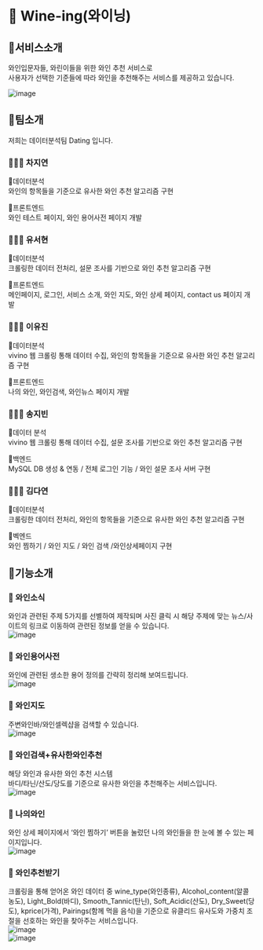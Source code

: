 # 🍷 Wine-ing(와이닝)


## 🚩서비스소개

와인입문자들, 와린이들을 위한 와인 추천 서비스로</br>
사용자가 선택한 기준들에 따라 와인을 추천해주는 서비스를 제공하고 있습니다.</br>

![image](https://user-images.githubusercontent.com/90396746/185293367-5bcb323a-7e94-4618-805e-2711bb81d439.png)</br>


## 🚩팀소개
저희는 데이터분석팀 Dating 입니다.

### 👩🏻‍💻 차지연</br>
📍데이터분석</br>
와인의 항목들을 기준으로 유사한 와인 추천 알고리즘 구현</br>

📍프론트엔드</br>
와인 테스트 페이지, 와인 용어사전 페이지 개발</br>

### 👩🏻‍💻 유서현</br>
📍데이터분석</br>
크롤링한 데이터 전처리, 설문 조사를 기반으로 와인 추천 알고리즘 구현</br>

📍프론트엔드</br>
메인페이지, 로그인, 서비스 소개, 와인 지도, 와인 상세 페이지, contact us 페이지 개발</br>

### 👩🏻‍💻 이유진</br>
📍데이터분석</br>
vivino 웹 크롤링 통해 데이터 수집, 와인의 항목들을 기준으로 유사한 와인 추천 알고리즘 구현</br>

📍프론트엔드</br>
나의 와인, 와인검색, 와인뉴스 페이지 개발</br>

### 👩🏻‍💻 송지빈</br>
📍데이터 분석</br>
vivino 웹 크롤링 통해 데이터 수집, 설문 조사를 기반으로 와인 추천 알고리즘 구현</br>

📍백엔드</br>
MySQL DB 생성 & 연동 / 전체 로그인 기능 / 와인 설문 조사 서버 구현</br>


### 👩🏻‍💻 김다연</br>
📍데이터분석</br>
크롤링한 데이터 전처리, 와인의 항목들을 기준으로 유사한 와인 추천 알고리즘 구현</br>

📍벡엔드</br>
와인 찜하기 / 와인 지도 / 와인 검색 /와인상세페이지 구현</br>


## 🚩기능소개

### 🍷 와인소식
와인과 관련된 주제 5가지를 선별하여 제작되며 사진 클릭 시 해당 주제에 맞는 뉴스/사이트의 링크로 이동하여 관련된 정보를 얻을 수 있습니다.</br>
![image](https://user-images.githubusercontent.com/90396746/185293807-efe58f4e-3d6b-4a03-8a3a-3aee924d1b38.png)</br>



### 🍷 와인용어사전
와인에 관련된 생소한 용어 정의를 간략히 정리해 보여드립니다.</br>
![image](https://user-images.githubusercontent.com/90396746/185293831-a34e64c6-39a3-444a-a5e4-ab92b0ad2ec1.png)</br>



### 🍷 와인지도
주변와인바/와인셀렉샵을 검색할 수 있습니다.</br>
![image](https://user-images.githubusercontent.com/90396746/185293840-68a0b796-3969-45bc-ac04-c383889b0b0b.png)</br>



### 🍷 와인검색+유사한와인추천
해당 와인과 유사한 와인 추천 시스템</br>
바디/타닌/산도/당도를 기준으로 유사한 와인을 추천해주는 서비스입니다.</br>
![image](https://user-images.githubusercontent.com/90396746/185294641-e217d119-52b3-42ea-b0b7-87c5a1d643a2.png)
</br>


### 🍷 나의와인
와인 상세 페이지에서 ‘와인 찜하기’ 버튼을 눌렀던 나의 와인들을 한 눈에 볼 수 있는 페이지입니다.</br>
![image](https://user-images.githubusercontent.com/90396746/185293905-84b68714-7960-4987-ae59-965c8ecb1184.png)</br>



### 🍷 와인추천받기
크롤링을 통해 얻어온 와인 데이터 중 wine_type(와인종류), Alcohol_content(알콜 농도),  Light_Bold(바디), Smooth_Tannic(탄닌), Soft_Acidic(산도), Dry_Sweet(당도), kprice(가격), Pairings(함께 먹을 음식)을 기준으로 유클리드 유사도와 가중치 조절을  선호하는 와인을 찾아주는 서비스입니다.</br>
![image](https://user-images.githubusercontent.com/90396746/185294810-61b4c455-7f0b-4e1e-9e14-2eb45bb0ddeb.png)
</br>
![image](https://user-images.githubusercontent.com/90396746/185293765-dc9abbb1-e9cf-4378-95c2-ddc969222881.png)</br>




